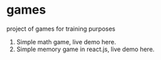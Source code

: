 # games
project of games for training purposes

1. Simple math game, live demo here.
2. Simple memory game in react.js, live demo here.
